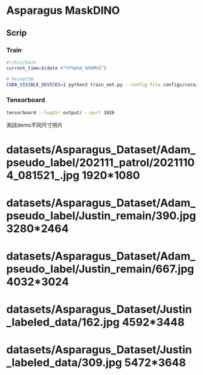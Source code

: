 # Asparagus MaskDINO

## Scrip
### Train
```bash
#!/bin/bash
current_time=$(date +"%Y%m%d_%H%M%S")

# Resnet50
CUDA_VISIBLE_DEVICES=1 python3 train_net.py --config-file configs/coco/instance-segmentation/Asparagus_config/exp_R50.yaml --num-gpus 1 MODEL.WEIGHTS model/maskdino_r50_50ep_300q_hid2048_3sd1_instance_maskenhanced_mask46.3ap_box51.7ap.pth SOLVER.IMS_PER_BATCH 1 OUTPUT_DIR "output/${current_time}_R50"
```


### Tensorboard
```bash
tensorboard --logdir output/ --port 1026
```

測試demo不同尺寸照片
# datasets/Asparagus_Dataset/Adam_pseudo_label/202111_patrol/20211104_081521_.jpg 1920*1080
# datasets/Asparagus_Dataset/Adam_pseudo_label/Justin_remain/390.jpg 3280*2464
# datasets/Asparagus_Dataset/Adam_pseudo_label/Justin_remain/667.jpg 4032*3024
# datasets/Asparagus_Dataset/Justin_labeled_data/162.jpg  4592*3448
# datasets/Asparagus_Dataset/Justin_labeled_data/309.jpg  5472*3648